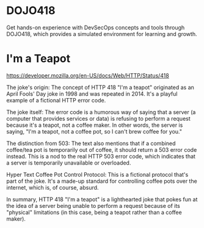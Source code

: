 # DOJO418

Get hands-on experience with DevSecOps concepts and tools through DOJO418, which provides a simulated environment for learning and growth.

# I'm a Teapot

https://developer.mozilla.org/en-US/docs/Web/HTTP/Status/418

The joke's origin: The concept of HTTP 418 "I'm a teapot" originated as an April Fools' Day joke in 1998 and was repeated in 2014. It's a playful example of a fictional HTTP error code.

The joke itself: The error code is a humorous way of saying that a server (a computer that provides services or data) is refusing to perform a request because it's a teapot, not a coffee maker. In other words, the server is saying, "I'm a teapot, not a coffee pot, so I can't brew coffee for you."

The distinction from 503: The text also mentions that if a combined coffee/tea pot is temporarily out of coffee, it should return a 503 error code instead. This is a nod to the real HTTP 503 error code, which indicates that a server is temporarily unavailable or overloaded.

Hyper Text Coffee Pot Control Protocol: This is a fictional protocol that's part of the joke. It's a made-up standard for controlling coffee pots over the internet, which is, of course, absurd.

In summary, HTTP 418 "I'm a teapot" is a lighthearted joke that pokes fun at the idea of a server being unable to perform a request because of its "physical" limitations (in this case, being a teapot rather than a coffee maker).